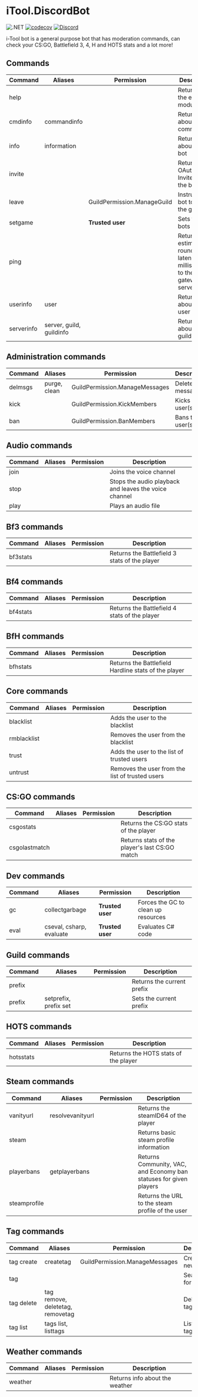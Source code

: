 # iTool.DiscordBot

![.NET][github-actions-badge] [![codecov][codecov-badge]][codecov-link] [![Discord][discord-badge]][discord-invite] 

i-Tool bot is a general purpose bot that has moderation commands, can check your CS:GO, Battlefield 3, 4, H and HOTS stats and a lot more!

## Commands

| Command | Aliases | Permission | Description |
| ------- | ------- | ---------- | ----------- |
| help | | | Returns all the enabled modules |
| cmdinfo | commandinfo | | Returns info about the command |
| info | information | | Returns info about the bot |
| invite | | | Returns the OAuth2 Invite URL of the bot |
| leave | | GuildPermission.ManageGuild | Instructs the bot to leave the guild |
| setgame | | **Trusted user** | Sets the bots game |
| ping | | | Returns the estimated round-trip latency, in milliseconds, to the gateway server |
| userinfo | user | | Returns info about the user |
| serverinfo | server, guild, guildinfo | | Returns info about the guild |

## Administration commands

| Command | Aliases | Permission | Description |
| ------- | ------- | ---------- | ----------- |
| delmsgs | purge, clean | GuildPermission.ManageMessages | Deletes the messages |
| kick | | GuildPermission.KickMembers | Kicks the user(s) |
| ban | | GuildPermission.BanMembers | Bans the user(s) |

## Audio commands

| Command | Aliases | Permission | Description |
| ------- | ------- | ---------- | ----------- |
| join | | | Joins the voice channel |
| stop | | | Stops the audio playback and leaves the voice channel |
| play | | | Plays an audio file |

## Bf3 commands

| Command | Aliases | Permission | Description |
| ------- | ------- | ---------- | ----------- |
| bf3stats | | | Returns the Battlefield 3 stats of the player |

## Bf4 commands

| Command | Aliases | Permission | Description |
| ------- | ------- | ---------- | ----------- |
| bf4stats | | | Returns the Battlefield 4 stats of the player |

## BfH commands

| Command | Aliases | Permission | Description |
| ------- | ------- | ---------- | ----------- |
| bfhstats | | | Returns the Battlefield Hardline stats of the player |

## Core commands

| Command | Aliases | Permission | Description |
| ------- | ------- | ---------- | ----------- |
| blacklist | | | Adds the user to the blacklist |
| rmblacklist | | | Removes the user from the blacklist |
| trust | | | Adds the user to the list of trusted users |
| untrust | | | Removes the user from the list of trusted users |

## CS:GO commands

| Command | Aliases | Permission | Description |
| ------- | ------- | ---------- | ----------- |
| csgostats | | | Returns the CS:GO stats of the player |
| csgolastmatch | | | Returns stats of the player's last CS:GO match |

## Dev commands

| Command | Aliases | Permission | Description |
| ------- | ------- | ---------- | ----------- |
| gc | collectgarbage | **Trusted user** | Forces the GC to clean up resources |
| eval | cseval, csharp, evaluate | **Trusted user** | Evaluates C# code |

## Guild commands

| Command | Aliases | Permission | Description |
| ------- | ------- | ---------- | ----------- |
| prefix | | | Returns the current prefix |
| prefix | setprefix, prefix set | | Sets the current prefix |

## HOTS commands

| Command | Aliases | Permission | Description |
| ------- | ------- | ---------- | ----------- |
| hotsstats | | | Returns the HOTS stats of the player |

## Steam commands

| Command | Aliases | Permission | Description |
| ------- | ------- | ---------- | ----------- |
| vanityurl | resolvevanityurl | | Returns the steamID64 of the player |
| steam | | | Returns basic steam profile information |
| playerbans | getplayerbans | | Returns Community, VAC, and Economy ban statuses for given players |
| steamprofile | | | Returns the URL to the steam profile of the user |

## Tag commands

| Command | Aliases | Permission | Description |
| ------- | ------- | ---------- | ----------- |
| tag create| createtag | GuildPermission.ManageMessages | Creates a new tag |
| tag | | | Searches for a tag |
| tag delete | tag remove, deletetag, removetag | | Deletes a tag |
| tag list | tags list, listtags | | Lists all tags |

## Weather commands

| Command | Aliases | Permission | Description |
| ------- | ------- | ---------- | ----------- |
| weather | | | Returns info about the weather |

[github-actions-badge]: https://github.com/Bond-009/iTool.DiscordBot/workflows/.NET/badge.svg
[codecov-badge]: https://codecov.io/gh/Bond-009/iTool.DiscordBot/branch/master/graph/badge.svg?token=QD4OQ4Wgh6
[codecov-link]: https://codecov.io/gh/Bond-009/iTool.DiscordBot
[discord-badge]: https://discordapp.com/api/guilds/261241776105455618/widget.png
[discord-invite]: https://discordapp.com/invite/thKXwJb
